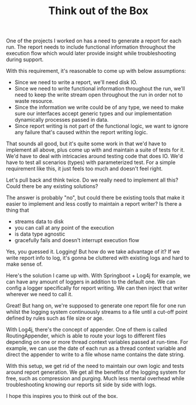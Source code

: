 ---
title: Think out of the Box
layout: post
permalink: /think-out-of-the-box
body: |
  One of the projects I worked on has a need to generate a report for each run. The report needs to include functional information throughout the execution flow which would later provide insight while troubleshooting during support.

  With this requirement, it's reasonable to come up with below assumptions:
  - Since we need to write a report, we'll need disk IO. 
  - Since we need to write functional information throughout the run, we'll need to keep the write stream open throughout the run in order not to waste resource.
  - Since the information we write could be of any type, we need to make sure our interfaces accept generic types and our implementation dynamically processes passed in data.
  - Since report writing is not part of the functional logic, we want to ignore any failure that's caused within the report writing logic.

  That sounds all good, but it's quite some work in that we'd have to implement all above, plus come up with and maintain a suite of tests for it. We'd have to deal with intricacies around testing code that does IO. We'd have to test all scenarios (types) with parameterized test. For a simple requirement like this, it just feels too much and doesn't feel right.

  Let's pull back and think twice. Do we really need to implement all this? Could there be any existing solutions?

  The answer is probably "no", but could there be existing tools that make it easier to implement and less costly to maintain a report writer? Is there a thing that
  - streams data to disk
  - you can call at any point of the execution
  - is data type agnostic
  - gracefully fails and doesn't interrupt execution flow

  Yes, you guessed it. Logging! But how do we take advantage of it? If we write report info to log, it's gonna be cluttered with existing logs and hard to make sense of.

  Here's the solution I came up with. With Springboot + Log4j for example, we can have any amount of loggers in addition to the default one. We can config a logger specifically for report writing. We can then inject that writer wherever we need to call it.

  Great! But hang on, we're supposed to generate one report file for one run whilst the logging system continuously streams to a file until a cut-off point defined by rules such as file size or age.

  With Log4j, there's the concept of appender. One of them is called RoutingAppender, which is able to route your logs to different files depending on one or more thread context variables passed at run-time. For example, we can use the date of each run as a thread context variable and direct the appender to write to a file whose name contains the date string.

  With this setup, we get rid of the need to maintain our own logic and tests around report generation. We get all the benefits of the logging system for free, such as compression and purging. Much less mental overhead while troubleshooting knowing our reports sit side by side with logs.

  I hope this inspires you to think out of the box.
---